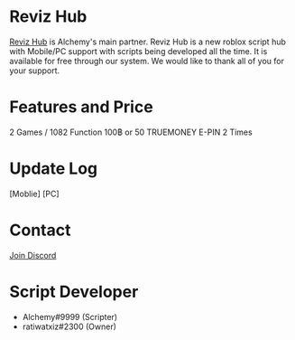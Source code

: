 # Reviz Hub
[Reviz Hub](https://alchemy-en.w3spaces.com/reviz.html) is Alchemy's main partner. Reviz Hub is a new roblox script hub with Mobile/PC support with scripts being developed all the time.
It is available for free through our system. We would like to thank all of you for your support.
# Features and Price
2 Games / 1082 Function
100฿ or 50 TRUEMONEY E-PIN 2 Times
# Update Log
[Moblie]
[PC]
# Contact
[Join Discord](https://discord.gg/9vw7emS3vZ)
# Script Developer
- Alchemy#9999 (Scripter)
- ratiwatxiz#2300 (Owner)
